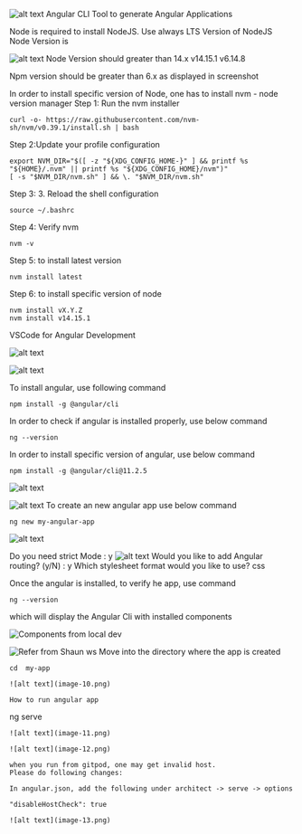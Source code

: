 ![alt text](image.png)
Angular CLI Tool to generate Angular Applications

Node is required to install NodeJS.
Use always LTS Version of NodeJS
Node Version is


![alt text](image-1.png)
Node Version should greater than 14.x
v14.15.1 
v6.14.8

Npm version should be greater than 6.x as displayed in screenshot

In order to install specific version of Node, one has to install nvm - node version manager
Step 1: Run the nvm installer
``` 
curl -o- https://raw.githubusercontent.com/nvm-sh/nvm/v0.39.1/install.sh | bash
```
Step 2:Update your profile configuration
```
export NVM_DIR="$([ -z "${XDG_CONFIG_HOME-}" ] && printf %s "${HOME}/.nvm" || printf %s "${XDG_CONFIG_HOME}/nvm")"
[ -s "$NVM_DIR/nvm.sh" ] && \. "$NVM_DIR/nvm.sh"
```
Step 3: 3. Reload the shell configuration
```
source ~/.bashrc
```
Step 4: Verify nvm 
```
nvm -v
```

Step 5: to install latest version

```
nvm install latest
```

Step 6: to install specific version of node

```
nvm install vX.Y.Z
nvm install v14.15.1
```



VSCode for Angular Development

![alt text](image-2.png)

![alt text](image-3.png)

To install angular, use following command
```
npm install -g @angular/cli
```
In order to check if angular is installed properly, use below command
```
ng --version
```
In order to install specific version of angular, use below command
```
npm install -g @angular/cli@11.2.5
```
![alt text](image-4.png)

![alt text](image-5.png)
To create an new angular app use below command
```
ng new my-angular-app
```
![alt text](image-6.png)

Do you need strict Mode : y
![alt text](image-7.png)
Would you like to add Angular routing? (y/N) : y
Which stylesheet format would you like to use? css 

Once the angular is installed, to verify he app, use command
```
ng --version
```
which will display the Angular Cli with installed components

![Components from local dev](image-8.png)

![Refer from Shaun ws](image-9.png)
Move into the directory where the app is created
```
cd  my-app

![alt text](image-10.png)

How to run angular app
```
ng serve
```
![alt text](image-11.png)

![alt text](image-12.png)

when you run from gitpod, one may get invalid host.
Please do following changes:

In angular.json, add the following under architect -> serve -> options

"disableHostCheck": true

![alt text](image-13.png)